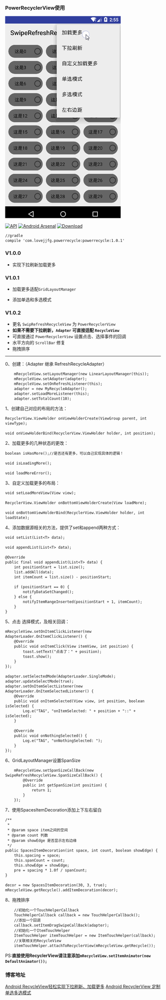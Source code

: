 
### PowerRecyclerView使用

![PullRefresh.gif](https://raw.githubusercontent.com/lovejjfg/screenshort/master/PullRefresh3.gif)



[![API](https://img.shields.io/badge/API-7%2B-blue.svg?style=flat)](https://android-arsenal.com/api?level=7)
[![Android Arsenal](https://img.shields.io/badge/Android%20Arsenal-PowerRecycerView-brightgreen.svg?style=flat)](http://android-arsenal.com/details/1/4745)
 [ ![Download](https://api.bintray.com/packages/lovejjfg/maven/powerRecycleView/images/download.svg) ](https://bintray.com/lovejjfg/maven/powerRecycleView/_latestVersion)

    //gradle
    compile 'com.lovejjfg.powerrecycle:powerrecycle:1.0.1'

### V1.0.0

* 实现下拉刷新加载更多

### V1.0.1

* 加载更多适配`GridLayoutManager`

* 添加单选和多选模式

### V1.0.2

* 更名 `SwipRefreshRecycleView` 为 `PowerRecyclerView`
* **如果不需要下拉刷新，`Adapter` 可直接适配 `RecycleView`**
* 可直接通过 `PowerRecyclerView` 设置点击、选择事件的回调
* 水平方向的 `ScrollBar` 修复
* 拖拽排序

--------

0、创建：（Adapter 继承 RefreshRecycleAdapter<T>）

        mRecycleView.setLayoutManager(new LinearLayoutManager(this));
        mRecycleView.setAdapter(adapter);
        mRecycleView.setOnRefreshListener(this);
        adapter = new MyRecycleAdapter();
        adapter.setLoadMoreListener(this);
        adapter.setTotalCount(10);

1、创建自己对应的布局的方法：

    RecyclerView.ViewHolder onViewHolderCreate(ViewGroup parent, int viewType);

    void onViewHolderBind(RecyclerView.ViewHolder holder, int position);

2、加载更多的几种状态的更改：

    boolean isHasMore();//是否还有更多，可以自己实现具体的逻辑！

    void isLoadingMore();

    void loadMoreError();

3、自定义加载更多的布局：

    void setLoadMoreView(View view);

    RecyclerView.ViewHolder onBottomViewHolderCreate(View loadMore);

    void onBottomViewHolderBind(RecyclerView.ViewHolder holder, int loadState);

4、添加数据源相关的方法，提供了set和append两种方式：

    void setList(List<T> data);

    void appendList(List<T> data);

    @Override
    public final void appendList(List<T> data) {
        int positionStart = list.size();
        list.addAll(data);
        int itemCount = list.size() - positionStart;

        if (positionStart == 0) {
            notifyDataSetChanged();
        } else {
            notifyItemRangeInserted(positionStart + 1, itemCount);
        }
    }

5、点击 选择模式，及相关回调：

    mRecycleView.setOnItemClickListener(new AdapterLoader.OnItemClickListener() {
        @Override
        public void onItemClick(View itemView, int position) {
            toast.setText("点击了：" + position);
            toast.show();
        }
    });

    adapter.setSelectedMode(AdapterLoader.SingleMode);
    adapter.updateSelectMode(true);
    adapter.setOnItemSelectListener(new AdapterLoader.OnItemSelectedListener() {
        @Override
        public void onItemSelected(View view, int position, boolean isSelected) {
            Log.e("TAG", "onItemSelected: " + position + "::" + isSelected);
        }

        @Override
        public void onNothingSelected() {
            Log.e("TAG", "onNothingSelected: ");
        }
    });

6、GridLayoutManager设置SpanSize

        mRecycleView.setSpanSizeCallBack(new SwipeRefreshRecycleView.SpanSizeCallBack() {
            @Override
            public int getSpanSize(int position) {
                return 1;
            }
        });


7、使用SpacesItemDecoration添加上下左右留白

    /**
     *
     * @param space item之间的空间
     * @param count 列数
     * @param showEdge 是否显示左右边缘
     */
    public SpacesItemDecoration(int space, int count, boolean showEdge) {
        this.spacing = space;
        this.spanCount = count;
        this.showEdge = showEdge;
        pre = spacing * 1.0f / spanCount;
    }

    decor = new SpacesItemDecoration(30, 3, true);
    mRecycleView.getRecycle().addItemDecoration(decor);

8、拖拽排序

        //初始化一个TouchHelperCallback
        TouchHelperCallback callback = new TouchHelperCallback();
        //添加一个回调
        callback.setItemDragSwipeCallBack(adapter);
        //初始化一个ItemTouchHelper
        ItemTouchHelper itemTouchHelper = new ItemTouchHelper(callback);
        //关联相关的RecycleView
        itemTouchHelper.attachToRecyclerView(mRecycleView.getRecycle());

PS:**直接使用RecyclerView请注意添加`mRecycleView.setItemAnimator(new DefaultAnimator());`**


### 博客地址

[Android RecycleView轻松实现下拉刷新、加载更多](http://www.jianshu.com/p/7396dc6d67f0#)
[Android RecyclerView 定制单选多选模式](http://www.jianshu.com/p/8026bcbd290f)






